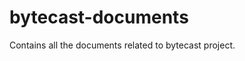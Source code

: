 bytecast-documents  
==================  

Contains all the documents related to bytecast project.  

